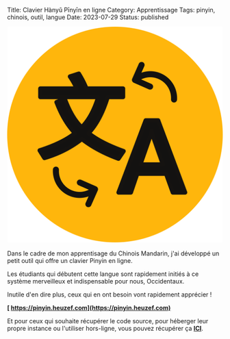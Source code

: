 Title: Clavier Hànyǔ Pīnyīn en ligne
Category: Apprentissage
Tags: pinyin, chinois, outil, langue
Date: 2023-07-29
Status: published

![Pinyin](../../assets/pinyin.svg)

Dans le cadre de mon apprentisage du Chinois Mandarin, j'ai développé un petit outil qui offre un clavier Pinyin en ligne.

Les étudiants qui débutent cette langue sont rapidement initiés à ce système merveilleux et indispensable pour nous, Occidentaux.

Inutile d'en dire plus, ceux qui en ont besoin vont rapidement apprécier !

**[<i class="fa fa-link"></i> https://pinyin.heuzef.com](https://pinyin.heuzef.com)**

Et pour ceux qui souhaite récupérer le code source, pour héberger leur propre instance ou l'utiliser hors-ligne, vous pouvez récupérer ça **[<i class="fa fa-link"></i> ICI](https://git.heuzef.com/heuzef/pinyin)**.
